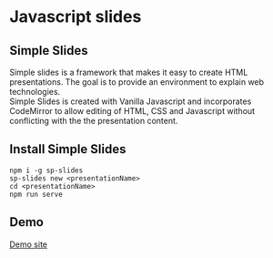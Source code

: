 # Javascript slides

## Simple Slides

Simple slides is a framework that makes it easy to create HTML presentations.
The goal is to provide an environment to explain web technologies.  
Simple Slides is created with Vanilla Javascript and incorporates CodeMirror to allow editing of HTML, CSS and Javascript without conflicting with the the presentation content.

## Install Simple Slides

```shell
npm i -g sp-slides
sp-slides new <presentationName>
cd <presentationName>
npm run serve
```

## Demo

[Demo site](https://sp-slides.daaif.net)

